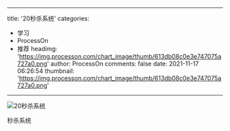 
---
title: '20秒杀系统'
categories: 
 - 学习
 - ProcessOn
 - 推荐
headimg: 'https://img.processon.com/chart_image/thumb/613db08c0e3e747075a727a0.png'
author: ProcessOn
comments: false
date: 2021-11-17 06:26:54
thumbnail: 'https://img.processon.com/chart_image/thumb/613db08c0e3e747075a727a0.png'
---

<div>   
<img class="thumb" alt="20秒杀系统" src="https://img.processon.com/chart_image/thumb/613db08c0e3e747075a727a0.png" referrerpolicy="no-referrer">
<p>秒杀系统</p>  
</div>
            